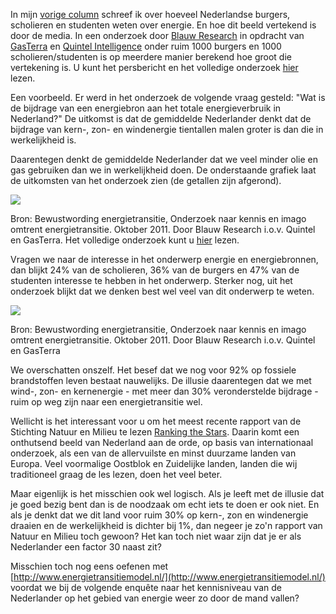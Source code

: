 In mijn [vorige
column](http://www.energiepodium.nl/nieuws/item/onze-energie-komt-van-franse-kerncentrales-en-russisch-gas")
schreef ik over hoeveel Nederlandse burgers, scholieren en studenten weten over
energie. En hoe dit beeld vertekend is door de media. In een onderzoek door
[Blauw Research](http://www.blauw.com/") in opdracht van
[GasTerra](http://www.gasterra.nl/Pages/default.aspx") en [Quintel
Intelligence](http://www.quintel.nl/") onder ruim 1000 burgers en 1000
scholieren/studenten is op meerdere manier berekend hoe groot die vertekening
is. U kunt het persbericht en het volledige onderzoek
[hier](http://www.energiepodium.nl/nieuws/item/burger-schat-nederlands-verbruik-te-groen-in")
lezen.

Een voorbeeld. Er werd in het onderzoek de volgende vraag gesteld: &quot;Wat is
de bijdrage van een energiebron aan het totale energieverbruik in
Nederland?&quot; De uitkomst is dat de gemiddelde Nederlander denkt dat de
bijdrage van kern-, zon- en windenergie tientallen malen groter is dan die in
werkelijkheid is.

Daarentegen denkt de gemiddelde Nederlander dat we veel minder olie en gas
gebruiken dan we in werkelijkheid doen. De onderstaande grafiek laat de
uitkomsten van het onderzoek zien (de getallen zijn afgerond).

![](/assets/posts/bijdrage_energiebron_totaal_verbruik_copy.jpg)

Bron: Bewustwording energietransitie, Onderzoek naar kennis en imago omtrent
energietransitie. Oktober 2011. Door Blauw Research i.o.v. Quintel en GasTerra.
Het volledige onderzoek kunt u [hier](http://sharesend.com/t52xo") lezen.

Vragen we naar de interesse in het onderwerp energie en energiebronnen, dan
blijkt 24% van de scholieren, 36% van de burgers en 47% van de studenten
interesse te hebben in het onderwerp. Sterker nog, uit het onderzoek blijkt dat
we denken best wel veel van dit onderwerp te
weten.

![](/assets/posts/interesse_energie_en_energiebronnen.jpg)

Bron: Bewustwording energietransitie, Onderzoek naar kennis en imago omtrent
energietransitie. Oktober 2011. Door Blauw Research i.o.v. Quintel en GasTerra

We overschatten onszelf. Het besef dat we nog voor 92% op fossiele brandstoffen
leven bestaat nauwelijks. De illusie daarentegen dat we met wind-, zon-
en kernenergie - met meer dan 30% veronderstelde bijdrage - ruim op weg zijn
naar een energietransitie wel.

Wellicht is het interessant voor u om het meest recente rapport van de
Stichting Natuur en Milieu te lezen [Ranking the
Stars](http://www2.natuurenmilieu.nl/media/278298/20111012-natuur_milieu-rapport-rankingthestars.pdf").
Daarin komt een onthutsend beeld van Nederland aan de orde, op basis van
internationaal onderzoek, als een van de allervuilste en minst duurzame landen
van Europa. Veel voormalige Oostblok en Zuidelijke landen, landen die wij
traditioneel graag de les lezen, doen het veel beter.

Maar eigenlijk is het misschien ook wel logisch. Als je leeft met de illusie
dat je goed bezig bent dan is de noodzaak om echt iets te doen er ook niet. En
als je denkt dat we dit land voor ruim 30% op kern-, zon en windenergie draaien
en de werkelijkheid is dichter bij 1%, dan negeer je zo'n rapport van Natuur en
Milieu toch gewoon? Het kan toch niet waar zijn dat je er als Nederlander een
factor 30 naast zit?

Misschien toch nog eens oefenen met
[http://www.energietransitiemodel.nl/](http://www.energietransitiemodel.nl/)
voordat we bij de volgende enqu&ecirc;te naar het kennisniveau van de
Nederlander op het gebied van energie weer zo door de mand vallen?

